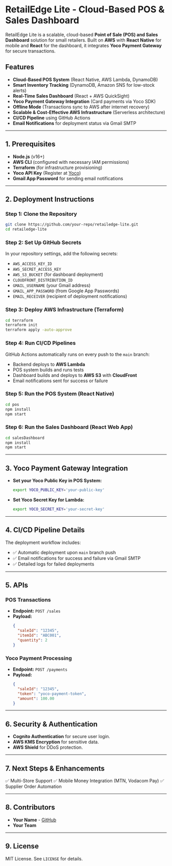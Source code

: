 # RetailEdge Lite - Cloud-Based POS & Sales Dashboard

RetailEdge Lite is a scalable, cloud-based **Point of Sale (POS) and Sales Dashboard** solution for small retailers. Built on **AWS** with **React Native** for mobile and **React** for the dashboard, it integrates **Yoco Payment Gateway** for secure transactions.

## **Features**
- **Cloud-Based POS System** (React Native, AWS Lambda, DynamoDB)
- **Smart Inventory Tracking** (DynamoDB, Amazon SNS for low-stock alerts)
- **Real-Time Sales Dashboard** (React + AWS QuickSight)
- **Yoco Payment Gateway Integration** (Card payments via Yoco SDK)
- **Offline Mode** (Transactions sync to AWS after internet recovery)
- **Scalable & Cost-Effective AWS Infrastructure** (Serverless architecture)
- **CI/CD Pipeline** using GitHub Actions
- **Email Notifications** for deployment status via Gmail SMTP

---
    
## **1. Prerequisites**
- **Node.js** (v16+)
- **AWS CLI** (configured with necessary IAM permissions)
- **Terraform** (for infrastructure provisioning)
- **Yoco API Key** (Register at [Yoco](https://www.yoco.com/))
- **Gmail App Password** for sending email notifications

---

## **2. Deployment Instructions**

### **Step 1: Clone the Repository**
```sh
git clone https://github.com/your-repo/retailedge-lite.git
cd retailedge-lite
```

### **Step 2: Set Up GitHub Secrets**
In your repository settings, add the following secrets:
- `AWS_ACCESS_KEY_ID`
- `AWS_SECRET_ACCESS_KEY`
- `AWS_S3_BUCKET` (for dashboard deployment)
- `CLOUDFRONT_DISTRIBUTION_ID`
- `GMAIL_USERNAME` (your Gmail address)
- `GMAIL_APP_PASSWORD` (from Google App Passwords)
- `EMAIL_RECEIVER` (recipient of deployment notifications)

### **Step 3: Deploy AWS Infrastructure (Terraform)**
```sh
cd terraform
terraform init
terraform apply -auto-approve
```

### **Step 4: Run CI/CD Pipelines**
GitHub Actions automatically runs on every push to the `main` branch:
- Backend deploys to **AWS Lambda**
- POS system builds and runs tests
- Dashboard builds and deploys to **AWS S3** with **CloudFront**
- Email notifications sent for success or failure

### **Step 5: Run the POS System (React Native)**
```sh
cd pos
npm install
npm start
```

### **Step 6: Run the Sales Dashboard (React Web App)**
```sh
cd salesDashboard
npm install
npm start
```

---

## **3. Yoco Payment Gateway Integration**
- **Set your Yoco Public Key in POS System:**
  ```sh
  export YOCO_PUBLIC_KEY='your-public-key'
  ```
- **Set Yoco Secret Key for Lambda:**
  ```sh
  export YOCO_SECRET_KEY='your-secret-key'
  ```

---

## **4. CI/CD Pipeline Details**
The deployment workflow includes:
- ✅ Automatic deployment upon `main` branch push
- ✅ Email notifications for success and failure via Gmail SMTP
- ✅ Detailed logs for failed deployments

---

## **5. APIs**
### **POS Transactions**
- **Endpoint:** `POST /sales`
- **Payload:**
  ```json
  {
    "saleId": "12345",
    "itemId": "ABC001",
    "quantity": 2
  }
  ```

### **Yoco Payment Processing**
- **Endpoint:** `POST /payments`
- **Payload:**
  ```json
  {
    "saleId": "12345",
    "token": "yoco-payment-token",
    "amount": 100.00
  }
  ```

---

## **6. Security & Authentication**
- **Cognito Authentication** for secure user login.
- **AWS KMS Encryption** for sensitive data.
- **AWS Shield** for DDoS protection.

---

## **7. Next Steps & Enhancements**
✅ Multi-Store Support
✅ Mobile Money Integration (MTN, Vodacom Pay)
✅ Supplier Order Automation

---

## **8. Contributors**
- **Your Name** - [GitHub](https://github.com/your-profile)
- **Your Team**

---

## **9. License**
MIT License. See `LICENSE` for details.
